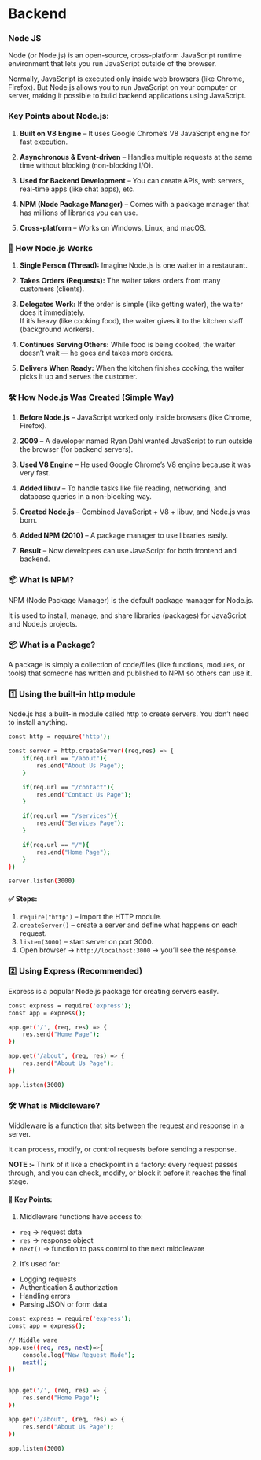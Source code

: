 # Backend

### Node JS

Node (or Node.js) is an open-source, cross-platform JavaScript runtime environment that lets you run JavaScript outside of the browser.

Normally, JavaScript is executed only inside web browsers (like Chrome, Firefox). But Node.js allows you to run JavaScript on your computer or server, making it possible to build backend applications using JavaScript.

### Key Points about Node.js:

1. **Built on V8 Engine** – It uses Google Chrome’s V8 JavaScript engine for fast execution.

2. **Asynchronous & Event-driven** – Handles multiple requests at the same time without blocking (non-blocking I/O).

3. **Used for Backend Development** – You can create APIs, web servers, real-time apps (like chat apps), etc.

4. **NPM (Node Package Manager)** – Comes with a package manager that has millions of libraries you can use.

5. **Cross-platform** – Works on Windows, Linux, and macOS.

### 🚀 How Node.js Works

1. **Single Person (Thread):**
   Imagine Node.js is one waiter in a restaurant.

2. **Takes Orders (Requests):**
   The waiter takes orders from many customers (clients).

3. **Delegates Work:**
   If the order is simple (like getting water), the waiter does it immediately.  
   If it’s heavy (like cooking food), the waiter gives it to the kitchen staff (background workers).

4. **Continues Serving Others:**
   While food is being cooked, the waiter doesn’t wait — he goes and takes more orders.

5. **Delivers When Ready:**
   When the kitchen finishes cooking, the waiter picks it up and serves the customer.

### 🛠 How Node.js Was Created (Simple Way)

1. **Before Node.js** – JavaScript worked only inside browsers (like Chrome, Firefox).

2. **2009** – A developer named Ryan Dahl wanted JavaScript to run outside the browser (for backend servers).

3. **Used V8 Engine** – He used Google Chrome’s V8 engine because it was very fast.

4. **Added libuv** – To handle tasks like file reading, networking, and database queries in a non-blocking way.

5. **Created Node.js** – Combined JavaScript + V8 + libuv, and Node.js was born.

6. **Added NPM (2010)** – A package manager to use libraries easily.

7. **Result** – Now developers can use JavaScript for both frontend and backend.

### 📦 What is NPM?

NPM (Node Package Manager) is the default package manager for Node.js.

It is used to install, manage, and share libraries (packages) for JavaScript and Node.js projects.

### 📦 What is a Package?

A package is simply a collection of code/files (like functions, modules, or tools) that someone has written and published to NPM so others can use it.

### 1️⃣ Using the built-in http module

Node.js has a built-in module called http to create servers. You don’t need to install anything.

```bash
const http = require('http');

const server = http.createServer((req,res) => {
    if(req.url == "/about"){
        res.end("About Us Page");
    }

    if(req.url == "/contact"){
        res.end("Contact Us Page");
    }

    if(req.url == "/services"){
        res.end("Services Page");
    }

    if(req.url == "/"){
        res.end("Home Page");
    }
})

server.listen(3000)
```

#### ✅ Steps:

1. `require("http")` – import the HTTP module.
2. `createServer()` – create a server and define what happens on each request.
3. `listen(3000)` – start server on port 3000.
4. Open browser → `http://localhost:3000` → you’ll see the response.

### 2️⃣ Using Express (Recommended)

Express is a popular Node.js package for creating servers easily.

```bash
const express = require('express');
const app = express();

app.get('/', (req, res) => {
    res.send("Home Page");
})

app.get('/about', (req, res) => {
    res.send("About Us Page");
})

app.listen(3000)
```

### 🛠 What is Middleware?

Middleware is a function that sits between the request and response in a server.

It can process, modify, or control requests before sending a response.

**NOTE :-** Think of it like a checkpoint in a factory: every request passes through, and you can check, modify, or block it before it reaches the final stage.

#### 🔑 Key Points:

1. Middleware functions have access to:

- `req` → request data
- `res` → response object
- `next()` → function to pass control to the next middleware

2. It’s used for:

- Logging requests
- Authentication & authorization
- Handling errors
- Parsing JSON or form data

```bash
const express = require('express');
const app = express();

// Middle ware
app.use((req, res, next)=>{
    console.log("New Request Made");
    next();
})


app.get('/', (req, res) => {
    res.send("Home Page");
})

app.get('/about', (req, res) => {
    res.send("About Us Page");
})

app.listen(3000)
```
